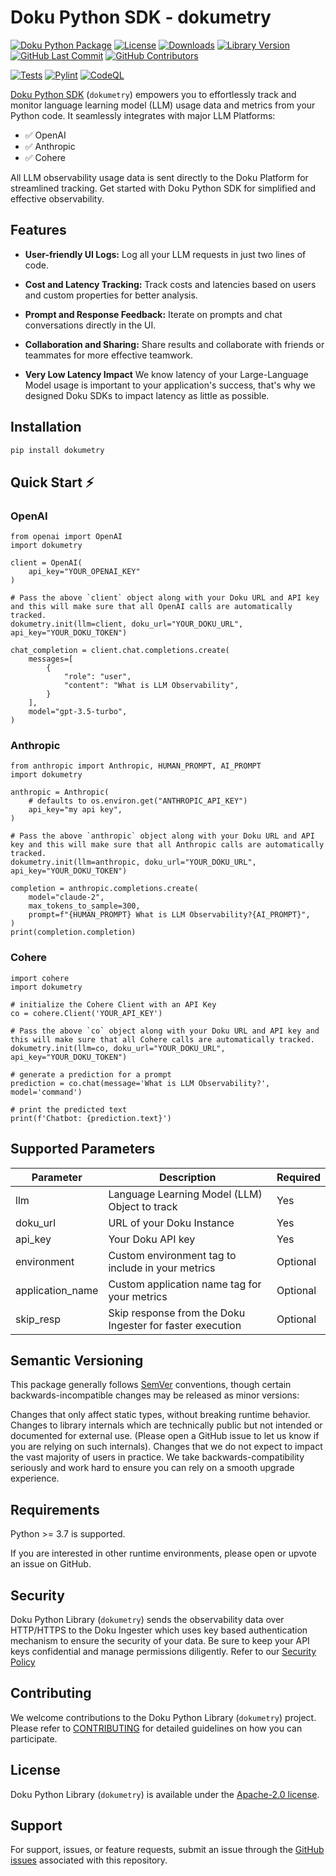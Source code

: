 # Doku Python SDK - dokumetry

[![Doku Python Package](https://img.shields.io/badge/Doku-orange)](https://github.com/dokulabs/doku)
[![License](https://img.shields.io/github/license/dokulabs/dokumetry-python?label=license&logo=github&color=f80&logoColor=fff%22%20alt=%22License)](https://github.com/dokulabs/dokumetry-python/blob/main/LICENSE)
[![Downloads](https://static.pepy.tech/badge/dokumetry/month)](https://pepy.tech/project/dokumetry)
[![Library Version](https://img.shields.io/github/tag/dokulabs/dokumetry-python.svg?&label=Library%20Version&logo=python)](https://github.com/dokulabs/dokumetry-python/tags)
[![GitHub Last Commit](https://img.shields.io/github/last-commit/dokulabs/dokumetry-python)](https://github.com/dokulabs/dokumetry-python/pulse)
[![GitHub Contributors](https://img.shields.io/github/contributors/dokulabs/dokumetry-python)](https://github.com/dokulabs/dokumetry-python/graphs/contributors)

[![Tests](https://github.com/dokulabs/dokumetry-python/actions/workflows/tests.yml/badge.svg?branch=main)](https://github.com/dokulabs/dokumetry-python/actions/workflows/tests.yml)
[![Pylint](https://github.com/dokulabs/dokumetry-python/actions/workflows/pylint.yml/badge.svg?branch=main)](https://github.com/dokulabs/dokumetry-python/actions/workflows/pylint.yml)
[![CodeQL](https://github.com/dokulabs/dokumetry-python/actions/workflows/github-code-scanning/codeql/badge.svg?branch=main)](https://github.com/dokulabs/dokumetry-python/actions/workflows/github-code-scanning/codeql)

[Doku Python SDK](pypi.org/project/dokumetry/) (`dokumetry`) empowers you to effortlessly track and monitor language learning model (LLM) usage data and metrics from your Python code. It seamlessly integrates with major LLM Platforms:

 - ✅ OpenAI
 - ✅ Anthropic
 - ✅ Cohere

All LLM observability usage data is sent directly to the Doku Platform for streamlined tracking. Get started with Doku Python SDK for simplified and effective observability.

## Features

- **User-friendly UI Logs:** Log all your LLM requests in just two lines of code.

- **Cost and Latency Tracking:** Track costs and latencies based on users and custom properties for better analysis.

- **Prompt and Response Feedback:** Iterate on prompts and chat conversations directly in the UI.

- **Collaboration and Sharing:** Share results and collaborate with friends or teammates for more effective teamwork.

- **Very Low Latency Impact** We know latency of your Large-Language Model usage is important to your application's success, that's why we designed Doku SDKs to impact latency as little as possible.

## Installation

```bash
pip install dokumetry
```

## Quick Start ⚡️

### OpenAI

```
from openai import OpenAI
import dokumetry

client = OpenAI(
    api_key="YOUR_OPENAI_KEY"
)

# Pass the above `client` object along with your Doku URL and API key and this will make sure that all OpenAI calls are automatically tracked.
dokumetry.init(llm=client, doku_url="YOUR_DOKU_URL", api_key="YOUR_DOKU_TOKEN")

chat_completion = client.chat.completions.create(
    messages=[
        {
            "role": "user",
            "content": "What is LLM Observability",
        }
    ],
    model="gpt-3.5-turbo",
)
```

### Anthropic

```
from anthropic import Anthropic, HUMAN_PROMPT, AI_PROMPT
import dokumetry

anthropic = Anthropic(
    # defaults to os.environ.get("ANTHROPIC_API_KEY")
    api_key="my api key",
)

# Pass the above `anthropic` object along with your Doku URL and API key and this will make sure that all Anthropic calls are automatically tracked.
dokumetry.init(llm=anthropic, doku_url="YOUR_DOKU_URL", api_key="YOUR_DOKU_TOKEN")

completion = anthropic.completions.create(
    model="claude-2",
    max_tokens_to_sample=300,
    prompt=f"{HUMAN_PROMPT} What is LLM Observability?{AI_PROMPT}",
)
print(completion.completion)
```

### Cohere

```
import cohere
import dokumetry

# initialize the Cohere Client with an API Key
co = cohere.Client('YOUR_API_KEY')

# Pass the above `co` object along with your Doku URL and API key and this will make sure that all Cohere calls are automatically tracked.
dokumetry.init(llm=co, doku_url="YOUR_DOKU_URL", api_key="YOUR_DOKU_TOKEN")

# generate a prediction for a prompt
prediction = co.chat(message='What is LLM Observability?', model='command')

# print the predicted text
print(f'Chatbot: {prediction.text}')
```

## Supported Parameters

| Parameter         | Description                                               | Required      |
|-------------------|-----------------------------------------------------------|---------------|
| llm               | Language Learning Model (LLM) Object to track             | Yes           |
| doku_url          | URL of your Doku Instance                                 | Yes           |
| api_key           | Your Doku API key                                         | Yes           |
| environment       | Custom environment tag to include in your metrics         | Optional      |
| application_name  | Custom application name tag for your metrics              | Optional      |
| skip_resp         | Skip response from the Doku Ingester for faster execution | Optional      |


## Semantic Versioning
This package generally follows [SemVer](https://semver.org/spec/v2.0.0.html) conventions, though certain backwards-incompatible changes may be released as minor versions:

Changes that only affect static types, without breaking runtime behavior.
Changes to library internals which are technically public but not intended or documented for external use. (Please open a GitHub issue to let us know if you are relying on such internals).
Changes that we do not expect to impact the vast majority of users in practice.
We take backwards-compatibility seriously and work hard to ensure you can rely on a smooth upgrade experience.

## Requirements
Python >= 3.7 is supported.

If you are interested in other runtime environments, please open or upvote an issue on GitHub.

## Security

Doku Python Library (`dokumetry`) sends the observability data over HTTP/HTTPS to the Doku Ingester which uses key based authentication mechanism to ensure the security of your data. Be sure to keep your API keys confidential and manage permissions diligently. Refer to our [Security Policy](SECURITY)

## Contributing

We welcome contributions to the Doku Python Library (`dokumetry`) project. Please refer to [CONTRIBUTING](CONTRIBUTING) for detailed guidelines on how you can participate.

## License

Doku Python Library (`dokumetry`) is available under the [Apache-2.0 license](LICENSE).

## Support

For support, issues, or feature requests, submit an issue through the [GitHub issues](https://github.com/dokulabs/dokumetry-python/issues) associated with this repository.
